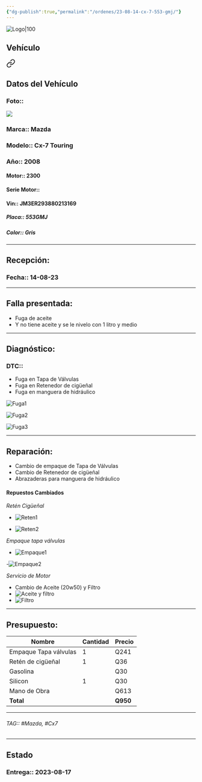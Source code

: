 ```yaml
---
{"dg-publish":true,"permalink":"/ordenes/23-08-14-cx-7-553-gmj/"}
---
```


![Logo|100](https://lh3.googleusercontent.com/drive-viewer/AEYmBYSpcK6uqBUJHU1Zm8MP7HBK8KT1E9hSR1Ft4JQwDPtpQiFoL4c1ncHqULCwO1olD-1WG5Kk9U-jh7jaZPXfqyxL0-aeRg=s1600)

## Vehículo

<div class="transclusion internal-embed is-loaded"><a class="markdown-embed-link" href="/vehiculos/mazda/cx-7-553-gmj/#datos-del-vehiculo" aria-label="Open link"><svg xmlns="http://www.w3.org/2000/svg" width="24" height="24" viewBox="0 0 24 24" fill="none" stroke="currentColor" stroke-width="2" stroke-linecap="round" stroke-linejoin="round" class="svg-icon lucide-link"><path d="M10 13a5 5 0 0 0 7.54.54l3-3a5 5 0 0 0-7.07-7.07l-1.72 1.71"></path><path d="M14 11a5 5 0 0 0-7.54-.54l-3 3a5 5 0 0 0 7.07 7.07l1.71-1.71"></path></svg></a><div class="markdown-embed">



## Datos del Vehículo 
### Foto:: 
![](http://drive.google.com/uc?export=view&id=12JJABP9mt60zWx8Evd-0FEPcfABYNxoF)


### Marca:: Mazda 
### Modelo:: Cx-7 Touring
### Año:: 2008
#### Motor:: 2300
#### Serie Motor:: 
#### Vin:: JM3ER293880213169
##### Placa:: 553GMJ
##### Color:: Gris
---


</div></div>



## Recepción:
### Fecha:: 14-08-23

---

## Falla presentada:
- Fuga de aceite 
- Y no tiene aceite y se le nivelo con 1 litro y medio


---

## Diagnóstico:
### DTC:: 

- Fuga en Tapa de Válvulas 
- Fuga en Retenedor de cigüeñal
- Fuga en manguera de hidráulico

![Fuga1](http://drive.google.com/uc?export=view&id=12owDBzHt5fBh_YBYFgbO201ZwFhg4GrP)

![Fuga2](http://drive.google.com/uc?export=view&id=12s0SRjuJ91llVvTVE_qp97GkHge7NMLb)

![Fuga3](http://drive.google.com/uc?export=view&id=1312Y_F27gWWXy4UR4soxiRZu3jnnJ8aZ)


---
## Reparación:
- Cambio de empaque de Tapa de Válvulas 
- Cambio de Retenedor de cigüeñal
- Abrazaderas para manguera de hidráulico 

#### Repuestos Cambiados 
*Retén Cigüeñal*
- ![Reten1](http://drive.google.com/uc?export=view&id=12OXDTz4dD8jibXdWE1C7tLog-Ula_MA4)

- ![Reten2](http://drive.google.com/uc?export=view&id=12T0_i_-mc2mVRr_F9IjeClyuW-8FrtDd)

*Empaque tapa válvulas*
- ![Empaque1](http://drive.google.com/uc?export=view&id=12S7Wqrin1eBKg2wY8Jsr5RLaTdM0Q8Lu)

-![Empaque2](http://drive.google.com/uc?export=view&id=12VD1YRkcTsm92-QVDpqDZpSW3F_pCR81)

*Servicio de Motor*
- Cambio de Aceite (20w50) y Filtro
- ![Aceite y filtro](http://drive.google.com/uc?export=view&id=12lDMNd0jy7htVxVJdIzOMVFvxfZR9qWQ)
- ![Filtro](http://drive.google.com/uc?export=view&id=12oOOGqoQGs0Hodlf4ePbl-GVFtS_VEt2)

---

## Presupuesto:

| Nombre                | Cantidad | Precio |
| --------------------- | -------- | ------ |
| Empaque Tapa válvulas | 1        | Q241   |
| Retén de cigüeñal     | 1        | Q36    |
| Gasolina              |          | Q30    |
| Silicon               | 1        | Q30    |
| Mano de Obra          |          | Q613   |
| **Total**                      |          |    **Q950**    |

---

###### TAG:: #Mazda, #Cx7

---

## Estado

### Entrega:: 2023-08-17